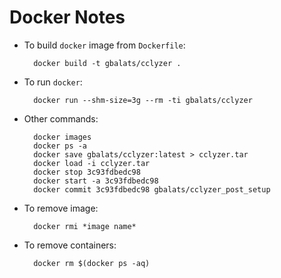 Docker Notes
============

* To build `docker` image from `Dockerfile`:

        docker build -t gbalats/cclyzer .

* To run `docker`:

        docker run --shm-size=3g --rm -ti gbalats/cclyzer

* Other commands:

        docker images
        docker ps -a
        docker save gbalats/cclyzer:latest > cclyzer.tar
        docker load -i cclyzer.tar
        docker stop 3c93fdbedc98
        docker start -a 3c93fdbedc98
        docker commit 3c93fdbedc98 gbalats/cclyzer_post_setup

* To remove image:

        docker rmi *image name*

* To remove containers:

        docker rm $(docker ps -aq)
